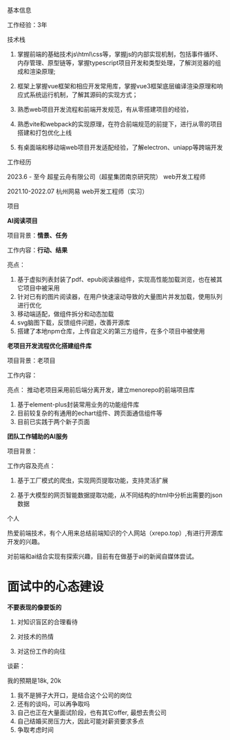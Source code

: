 基本信息

工作经验：3年



技术栈

1. 掌握前端的基础技术js\html\css等，掌握js的内部实现机制，包括事件循环、内存管理、原型链等，掌握typescript项目开发和类型处理，了解浏览器的组成和渲染原理;

2. 框架上掌握vue框架和相应开发常用库，掌握vue3框架底层编译渲染原理和响应式系统运行机制，了解其源码的实现方式；

3. 熟悉web项目开发流程和前端开发规范，有从零搭建项目的经验，

4. 熟悉vite和webpack的实现原理，在符合前端规范的前提下，进行从零的项目搭建和打包优化上线

5. 有桌面端和移动端web项目开发适配经验，了解electron、uniapp等跨端开发

   

工作经历

2023.6 - 至今          超星云舟有限公司（超星集团南京研究院）      web开发工程师

2021.10-2022.07    杭州网易                                               web开发工程师（实习）



项目

**AI阅读项目**

项目背景：**情景、任务**

工作内容：**行动、结果**

亮点：

1. 基于虚拟列表封装了pdf、epub阅读器组件，实现高性能加载浏览，也在被其它项目中被采用
2. 针对已有的图片阅读器，在用户快速滚动导致的大量图片并发加载，使用队列进行优化
3. 移动端适配，做组件拆分和动态加载
4. svg脑图下载，反馈组件问题，改善开源库
5. 搭建了本地npm仓库，上传自定义的第三方组件，在多个项目中被使用

**老项目开发流程优化搭建组件库**

项目背景：老项目

工作内容：

亮点： 推动老项目采用前后端分离开发，建立menorepo的前端项目库

1. 基于element-plus封装常用业务的功能组件库
2. 目前较复杂的有通用的echart组件、跨页面通信组件等
3. 目前已实践于两个新子页面

**团队工作辅助的AI服务**

项目背景：

工作内容及亮点：

1. 基于工厂模式的爬虫，实现网页提取功能，支持灵活扩展

2. 基于大模型的网页智能数据提取功能，从不同结构的html中分析出需要的json数据

   

个人

热爱前端技术，有个人用来总结前端知识的个人网站（xrepo.top）,有进行开源库开发的兴趣。



对前端和ai结合实现有探索兴趣，目前有在做基于ai的新闻自媒体尝试。





# 面试中的心态建设

**不要表现的像要饭的**

1. 对知识盲区的合理看待

2. 对技术的热情

3. 对这份工作的向往

   

谈薪：

我的预期是18k, 20k

1. 我不是狮子大开口，是结合这个公司的岗位
2. 还有的谈吗，可以再争取吗
3. 自己也正在大量面试阶段，也有其它offer, 最想去贵公司
4. 自己结婚买房压力大，因此可能对薪资要求多点
5. 争取考虑时间